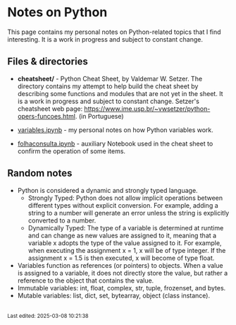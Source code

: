 # Notes on Python

This page contains my personal notes on Python-related topics that I find interesting. It is a work in progress and subject to constant change.


## Files & directories

* **cheatsheet/** -  Python Cheat Sheet, by Valdemar W. Setzer. The directory contains my attempt to help build the cheat sheet by describing some functions and modules that are not yet in the sheet. It is a work in progress and subject to constant change. Setzer's cheatsheet web page: <https://www.ime.usp.br/~vwsetzer/python-opers-funcoes.html>. (in Portuguese)

* [variables.ipynb](notebooks/variables.ipynb) - my personal notes on how Python variables work.

* [folhaconsulta.ipynb](cheatsheet/folhaconsulta.ipynb) - auxiliary Notebook used in the cheat sheet to confirm the operation of some items.


## Random notes

* Python is considered a dynamic and strongly typed language.
  * Strongly Typed: Python does not allow implicit operations between different types without explicit conversion. For example, adding a string to a number will generate an error unless the string is explicitly converted to a number.
  * Dynamically Typed: The type of a variable is determined at runtime and can change as new values ​​are assigned to it, meaning that a variable x adopts the type of the value assigned to it. For example, when executing the assignment x = 1, x will be of type integer. If the assignment x = 1.5 is then executed, x will become of type float.
* Variables function as references (or pointers) to objects. When a value is assigned to a variable, it does not directly store the value, but rather a reference to the object that contains the value.
* Immutable variables: int, float, complex, str, tuple, frozenset, and bytes.
* Mutable variables: list, dict, set, bytearray, object (class instance).



<br><sub>Last edited: 2025-03-08 10:21:38</sub>
